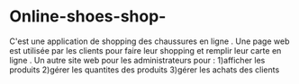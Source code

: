 # Online-shoes-shop-
C'est une application de shopping des chaussures en ligne .  Une page web est utilisée par les clients pour faire leur shopping et remplir leur carte en ligne . Un autre site web pour les administrateurs pour :    1)afficher les produits     2)gérer les quantites des produits    3)gérer les achats des clients  
